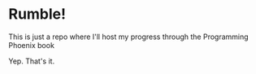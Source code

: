 # Rumble!

This is just a repo where I'll host my progress through the Programming Phoenix book

Yep. That's it.